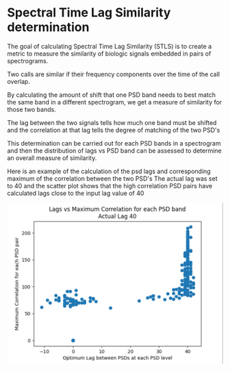 # Spectral Time Lag Similarity determination

The goal of calculating Spectral Time Lag Similarity (STLS) is to create a metric to measure the similarity of biologic signals embedded in pairs of spectrograms.

Two calls are similar if their frequency components over the time of the call overlap.

By calculating the amount of shift that one PSD band needs to best match the same band in a different spectrogram, we get a measure of similarity for those two bands.

The lag between the two signals tells how much one band must be shifted and the correlation at that lag tells the degree of matching of the two PSD's

This determination can be carried out for each PSD bands in a spectrogram and then the distribution of lags vs PSD band can be assessed to determine an overall measure of similarity.

Here is an example of the calculation of the psd lags and corresponding maximum of the correlation between the two PSD's  The actual lag was set to 40 and the scatter plot shows that the high correlation PSD pairs have calculated lags close to the input lag value of 40

![Maximum Correlation vs Lag](MaxCorrVsLag.png)

